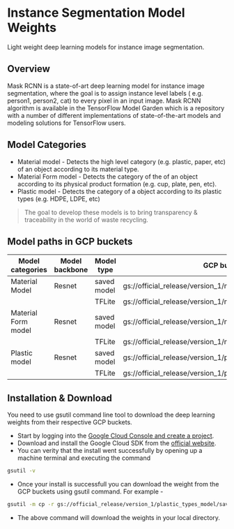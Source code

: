 # Instance Segmentation Model Weights

Light weight deep learning models for instance image segmentation.
## Overview

Mask RCNN is a state-of-art deep learning model for instance image segmentation, where the goal is to assign instance level labels ( e.g. person1, person2, cat) to every pixel in an input image. Mask RCNN algorithm is available in the TensorFlow Model Garden which is a repository with a number of different implementations of state-of-the-art models and modeling solutions for TensorFlow users.

## Model Categories

- Material model - Detects the high level category (e.g. plastic, paper, etc) of an object according to its material type.
- Material Form model - Detects the category of the of an object according to its physical product formation (e.g. cup, plate, pen, etc).
- Plastic model - Detects the category of a object according to its plastic types (e.g. HDPE, LDPE, etc)

> The goal to develop these models is to bring transparency & traceability in the world of  waste recycling. 

## Model paths in GCP buckets

| Model categories | Model backbone | Model type | GCP bucket path |
| ------ | ------ | ----- | ------ |
| Material Model | Resnet | saved model | gs://official_release/version_1/material_model/saved_model/ |
| | | TFLite | gs://official_release/version_1/material_model/tflite_model/ |
| Material Form model | Resnet | saved model | gs://official_release/version_1/material_form_model/saved_model/ |
| | |TFLite | gs://official_release/version_1/material_form_model/tflite_model/ |
|Plastic model | Resnet| saved model | gs://official_release/version_1/plastic_types_model/saved_model/ |
| | |TFLite | gs://official_release/version_1/plastic_types_model/tflite_model/ |

## Installation & Download

You need to use gsutil command line tool to download the deep learning weights from their respective GCP buckets.
- Start by logging into the [Google Cloud Console and create a project](https://developers.google.com/workspace/guides/create-project).
- Download and install the Google Cloud SDK from the [official website](https://cloud.google.com/sdk/docs/#mac).
- You can verity that the install went successfully by opening up a machine terminal and executing the command 
```sh
gsutil -v
```
- Once your install is successfull you can download the weight from the GCP buckets using gsutil command. For example -
```sh
gsutil -m cp -r gs://official_release/version_1/plastic_types_model/saved_model/* .
```
- The above command will download the weights in your local directory.
